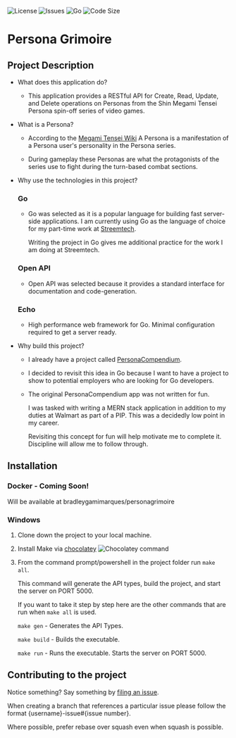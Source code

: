 ![License](https://img.shields.io/github/license/bradleyGamiMarques/PersonaGrimoire?style=plastic)
![Issues](https://img.shields.io/github/issues/bradleyGamiMarques/PersonaGrimoire?style=plastic)
![Go](https://img.shields.io/github/go-mod/go-version/bradleyGamiMarques/PersonaGrimoire?style=plastic)
![Code Size](https://img.shields.io/github/languages/code-size/bradleyGamiMarques/PersonaGrimoire?style=plastic)
# Persona Grimoire

## Project Description
* What does this application do?
  * This application provides a RESTful API for Create, Read, Update, and Delete operations on Personas from the Shin Megami Tensei Persona spin-off series of video games.

* What is a Persona?
  * According to the [Megami Tensei Wiki](https://megamitensei.fandom.com/wiki/Persona_(concept)) A Persona is a manifestation of a Persona user's personality in the Persona series.

  * During gameplay these Personas are what the protagonists of the series use to fight during the turn-based combat sections.

* Why use the technologies in this project?
  ### Go
   * Go was selected as it is a popular language for building fast server-side applications. I am currently using Go as the language of choice for my part-time work at [Streemtech](https://github.com/streemtech).

      Writing the project in Go gives me additional practice for the work I am doing at Streemtech.
      
      
  ### Open API
   * Open API was selected because it provides a standard interface for documentation and code-generation.
  
  ### Echo
   * High performance web framework for Go. Minimal configuration required to get a server ready.

* Why build this project?
  * I already have a project called [PersonaCompendium](https://github.com/bradleyGamiMarques/PersonaCompendium).
  * I decided to revisit this idea in Go because I want to have a project to show to potential employers who are looking for Go developers.
  * The original PersonaCompendium app was not written for fun.
  
    I was tasked with writing a MERN stack application in addition to my duties at Walmart as part of a PIP. This was a decidedly low point in my career.
    
    Revisiting this concept for fun will help motivate me to complete it. Discipline will allow me to follow through.

## Installation
### Docker - Coming  Soon! 
  Will be available at bradleygamimarques/personagrimoire
### Windows
 1. Clone down the project to your local machine.
 2. Install Make via [chocolatey](https://chocolatey.org/install)
 ![Chocolatey command](https://www.technewstoday.com/wp-content/uploads/2021/11/install-choco-make.webp)
 3. From the command prompt/powershell in the project folder run `make all`.
 
    This command will generate the API types, build the project, and start the server on PORT 5000.
    
    If you want to take it step by step here are the other commands that are run when `make all` is used.

    `make gen` - Generates the API Types.

    `make build` - Builds the executable.

    `make run` - Runs the executable. Starts the server on PORT 5000.

## Contributing to the project
Notice something? Say something by [filing an issue](https://github.com/bradleyGamiMarques/PersonaGrimoire/issues/new).

When creating a branch that references a particular issue please follow the format {username}-issue#{issue number}.

Where possible, prefer rebase over squash even when squash is possible.